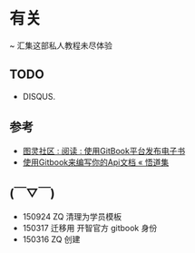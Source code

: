 # 有关
~ 汇集这部私人教程未尽体验

## TODO

- DISQUS.

## 参考

- [图灵社区 : 阅读 : 使用GitBook平台发布电子书](http://www.ituring.com.cn/article/127744)
- [使用Gitbook来编写你的Api文档 « 悟道集](http://tao.logdown.com/posts/243192-use-gitbook-to-write-api-documentation)


## (￣▽￣)

- 150924 ZQ 清理为学员模板
- 150317 迁移用 开智官方 gitbook 身份
- 150316 ZQ 创建

